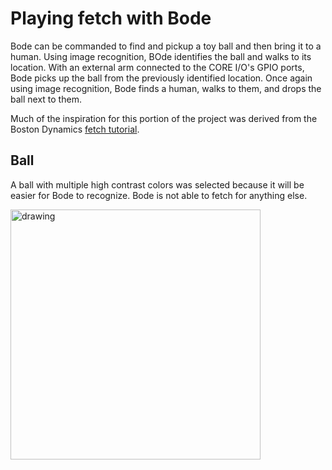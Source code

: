 # Playing fetch with Bode
Bode can be commanded to find and pickup a toy ball and then bring it to a human. Using image recognition, BOde identifies the ball and walks to its location. With an external arm connected to the CORE I/O's GPIO ports, Bode picks up the ball from the previously identified location. Once again using image recognition, Bode finds a human, walks to them, and drops the ball next to them.

Much of the inspiration for this portion of the project was derived from the Boston Dynamics [fetch tutorial](https://dev.bostondynamics.com/docs/python/fetch_tutorial/fetch1).
## Ball
A ball with multiple high contrast colors was selected because it will be easier for Bode to recognize. Bode is not able to fetch for anything else.

<img src="https://github.com/user-attachments/assets/d88bc860-8cd4-4a3a-8df0-f10f58e2c98e" alt="drawing" width="400"/>
